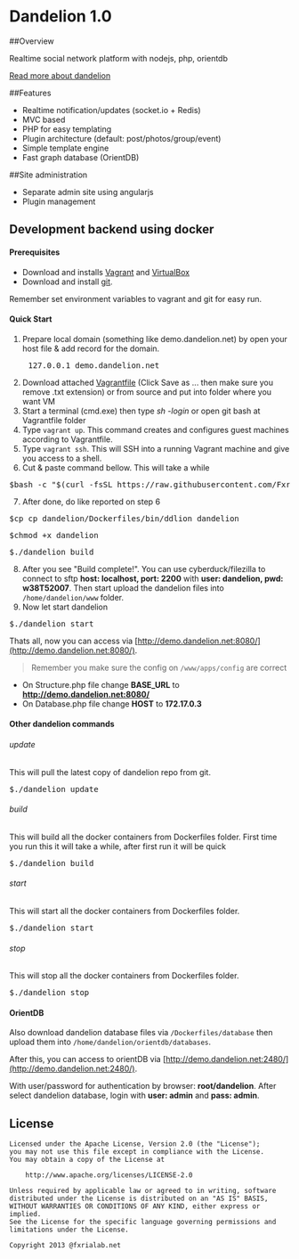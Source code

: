 # Dandelion 1.0


##Overview

Realtime social network platform with nodejs, php, orientdb

[Read more about dandelion](http://demo.dandelionet.org/)

##Features

- Realtime notification/updates (socket.io + Redis)
- MVC based
- PHP for easy templating
- Plugin architecture (default: post/photos/group/event)
- Simple template engine
- Fast graph database (OrientDB)

##Site administration
- Separate admin site using angularjs
- Plugin management

## Development backend using docker
#### Prerequisites
- Download and installs [Vagrant](http://www.vagrantup.com) and [VirtualBox](https://www.virtualbox.org)
- Download and install [git](http://git-scm.com/).

Remember set environment variables to vagrant and git for easy run.
#### Quick Start
1. Prepare local domain (something like demo.dandelion.net) by open your host file & add record for the domain.
<pre>
    127.0.0.1 demo.dandelion.net
</pre>
2. Download attached [Vagrantfile](https://raw.githubusercontent.com/Fxrialab/dandelion/master/Dockerfiles/Vagrantfile) (Click Save as ... then make sure you remove .txt extension) or from source and put into folder where you want VM
3. Start a terminal (cmd.exe) then type *sh -login* or open git bash at Vagrantfile folder
4. Type `vagrant up`. This command creates and configures guest machines according to Vagrantfile.
5. Type `vagrant ssh`. This will SSH into a running Vagrant machine and give you access to a shell.
6. Cut & paste command bellow. This will take a while
<pre>
$bash -c "$(curl -fsSL https://raw.githubusercontent.com/Fxrialab/dandelion/master/Dockerfiles/install.sh)"
</pre>
7. After done, do like reported on step 6
<pre>
$cp cp dandelion/Dockerfiles/bin/ddlion dandelion
</pre>
<pre>
$chmod +x dandelion
</pre>
<pre>
$./dandelion build
</pre>
8. After you see "Build complete!". You can use cyberduck/filezilla to connect to sftp **host: localhost, port: 2200** with **user: dandelion, pwd: w38T52007**.
Then start upload the dandelion files into `/home/dandelion/www` folder.
9. Now let start dandelion
<pre>
$./dandelion start
</pre>
Thats all, now you can access via [http://demo.dandelion.net:8080/](http://demo.dandelion.net:8080/).

> Remember you make sure the config on `/www/apps/config` are correct

- On Structure.php file change **BASE_URL** to **http://demo.dandelion.net:8080/**
- On Database.php file change **HOST** to **172.17.0.3**

#### Other dandelion commands
###### update
This will pull the latest copy of dandelion repo from git.
<pre>
$./dandelion update
</pre>
###### build
This will build all the docker containers from Dockerfiles folder.
First time you run this it will take a while, after first run it will be quick
<pre>
$./dandelion build
</pre>
###### start
This will start all the docker containers from Dockerfiles folder.
<pre>
$./dandelion start
</pre>
###### stop
This will stop all the docker containers from Dockerfiles folder.
<pre>
$./dandelion stop
</pre>

#### OrientDB
Also download dandelion database files via `/Dockerfiles/database` then upload them into `/home/dandelion/orientdb/databases`.

After this, you can access to orientDB via [http://demo.dandelion.net:2480/](http://demo.dandelion.net:2480/).

With user/password for authentication by browser: **root/dandelion**. After select dandelion database, login with **user: admin** and **pass: admin**.

## License

    Licensed under the Apache License, Version 2.0 (the "License");
    you may not use this file except in compliance with the License.
    You may obtain a copy of the License at

        http://www.apache.org/licenses/LICENSE-2.0

    Unless required by applicable law or agreed to in writing, software
    distributed under the License is distributed on an "AS IS" BASIS,
    WITHOUT WARRANTIES OR CONDITIONS OF ANY KIND, either express or implied.
    See the License for the specific language governing permissions and
    limitations under the License.
    
    Copyright 2013 @fxrialab.net